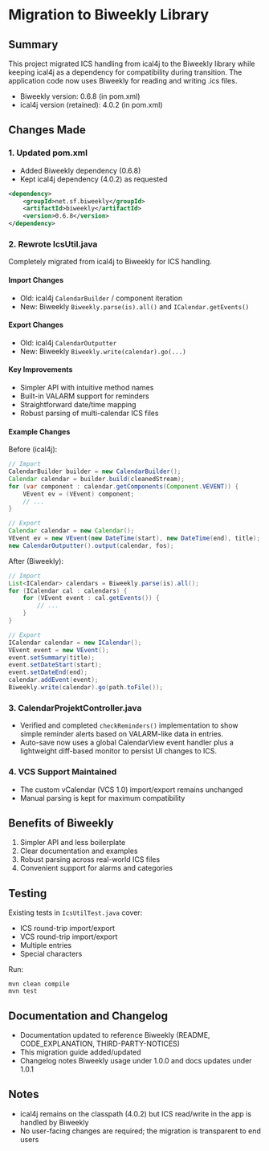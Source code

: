 # Migration to Biweekly Library

## Summary
This project migrated ICS handling from ical4j to the Biweekly library while keeping ical4j as a dependency for compatibility during transition. The application code now uses Biweekly for reading and writing .ics files.

- Biweekly version: 0.6.8 (in pom.xml)
- ical4j version (retained): 4.0.2 (in pom.xml)

## Changes Made

### 1. Updated pom.xml
- Added Biweekly dependency (0.6.8)
- Kept ical4j dependency (4.0.2) as requested

```xml
<dependency>
    <groupId>net.sf.biweekly</groupId>
    <artifactId>biweekly</artifactId>
    <version>0.6.8</version>
</dependency>
```

### 2. Rewrote IcsUtil.java
Completely migrated from ical4j to Biweekly for ICS handling.

#### Import Changes
- Old: ical4j `CalendarBuilder` / component iteration
- New: Biweekly `Biweekly.parse(is).all()` and `ICalendar.getEvents()`

#### Export Changes
- Old: ical4j `CalendarOutputter`
- New: Biweekly `Biweekly.write(calendar).go(...)`

#### Key Improvements
- Simpler API with intuitive method names
- Built-in VALARM support for reminders
- Straightforward date/time mapping
- Robust parsing of multi-calendar ICS files

#### Example Changes

Before (ical4j):
```java
// Import
CalendarBuilder builder = new CalendarBuilder();
Calendar calendar = builder.build(cleanedStream);
for (var component : calendar.getComponents(Component.VEVENT)) {
    VEvent ev = (VEvent) component;
    // ...
}

// Export
Calendar calendar = new Calendar();
VEvent ev = new VEvent(new DateTime(start), new DateTime(end), title);
new CalendarOutputter().output(calendar, fos);
```

After (Biweekly):
```java
// Import
List<ICalendar> calendars = Biweekly.parse(is).all();
for (ICalendar cal : calendars) {
    for (VEvent event : cal.getEvents()) {
        // ...
    }
}

// Export
ICalendar calendar = new ICalendar();
VEvent event = new VEvent();
event.setSummary(title);
event.setDateStart(start);
event.setDateEnd(end);
calendar.addEvent(event);
Biweekly.write(calendar).go(path.toFile());
```

### 3. CalendarProjektController.java
- Verified and completed `checkReminders()` implementation to show simple reminder alerts based on VALARM-like data in entries.
- Auto-save now uses a global CalendarView event handler plus a lightweight diff-based monitor to persist UI changes to ICS.

### 4. VCS Support Maintained
- The custom vCalendar (VCS 1.0) import/export remains unchanged
- Manual parsing is kept for maximum compatibility

## Benefits of Biweekly
1. Simpler API and less boilerplate
2. Clear documentation and examples
3. Robust parsing across real-world ICS files
4. Convenient support for alarms and categories

## Testing
Existing tests in `IcsUtilTest.java` cover:
- ICS round-trip import/export
- VCS round-trip import/export
- Multiple entries
- Special characters

Run:
```
mvn clean compile
mvn test
```

## Documentation and Changelog
- Documentation updated to reference Biweekly (README, CODE_EXPLANATION, THIRD-PARTY-NOTICES)
- This migration guide added/updated
- Changelog notes Biweekly usage under 1.0.0 and docs updates under 1.0.1

## Notes
- ical4j remains on the classpath (4.0.2) but ICS read/write in the app is handled by Biweekly
- No user-facing changes are required; the migration is transparent to end users
